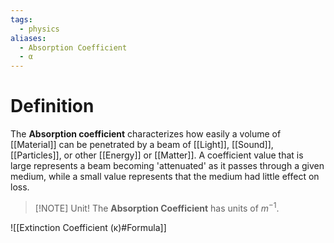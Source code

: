 ```yaml
---
tags:
  - physics
aliases:
  - Absorption Coefficient
  - α
---
```

# Definition
The **Absorption coefficient** characterizes how easily a volume of [[Material]] can be penetrated by a beam of [[Light]], [[Sound]], [[Particles]], or other [[Energy]] or [[Matter]]. A coefficient value that is large represents a beam becoming 'attenuated' as it passes through a given medium, while a small value represents that the medium had little effect on loss. 

> [!NOTE] Unit!
> The **Absorption Coefficient** has units of  $m^{-1}$.

![[Extinction Coefficient (κ)#Formula]]